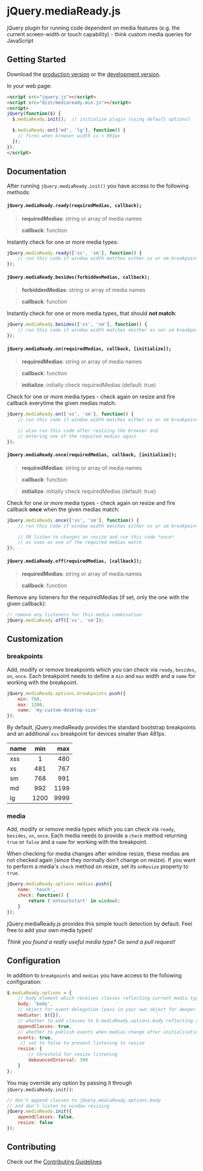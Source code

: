 # jQuery.mediaReady.js

jQuery plugin for running code dependent on media features (e.g. the current screen-width or touch capability) - think custom media queries for JavaScript

## Getting Started

Download the [production version][min] or the [development version][max].

[min]: https://raw.github.com/pixlscript/jquery-mediaready/master/dist/jquery.mediaready.min.js
[max]: https://raw.github.com/pixlscript/jquery-mediaready/master/dist/jquery.mediaready.js

In your web page:
```html
<script src="jquery.js"></script>
<script src="dist/mediaready.min.js"></script>
<script>
jQuery(function($) {
  $.mediaReady.init();  // initialize plugin (using default options)

  $.mediaReady.on(['md', 'lg'], function() {
    // fires when browser width is > 991px
  });
});
</script>
```

## Documentation
After running `jQuery.mediaReady.init()` you have access to the following methods:

#### `jQuery.mediaReady.ready(requiredMedias, callback);`

> **requiredMedias**:     string or array of media names

> **callback**:           function

Instantly check for one or more media types:
```javascript
jQuery.mediaReady.ready(['xs', 'sm'], function() {
    // run this code if window width matches either xs or sm breakpoint
});
```

#### `jQuery.mediaReady.besides(forbiddenMedias, callback);`

> **forbiddenMedias**:    string or array of media names

> **callback**:           function

Instantly check for one or more media types, that should **not match**:
```javascript
jQuery.mediaReady.besides(['xs', 'sm'], function() {
    // run this code if window width matches neither xs nor sm breakpoint
});
```

#### `jQuery.mediaReady.on(requiredMedias, callback, [initialize]);`

> **requiredMedias**:     string or array of media names

> **callback**:           function

> **initialize**:         initially check requiredMedias (default: true)

Check for one or more media types - check again on resize and fire callback everytime the given medias match:

```javascript
jQuery.mediaReady.on(['xs', 'sm'], function() {
    // run this code if window width matches either xs or sm breakpoint

    // also run this code after resizing the browser and
    // entering one of the required medias again
});
```

#### `jQuery.mediaReady.once(requiredMedias, callback, [initialize]);`

> **requiredMedias**:     string or array of media names

> **callback**:           function

> **initialize**:         initially check requiredMedias (default: true)

Check for one or more media types - check again on resize and fire callback **once** when the given medias match:
```javascript
jQuery.mediaReady.once(['xs', 'sm'], function() {
    // run this code if window width matches either xs or sm breakpoint

    // OR listen to changes on resize and run this code *once*
    // as soon as one of the required medias match
});
```

#### `jQuery.mediaReady.off(requiredMedias, [callback]);`

> **requiredMedias**:     string or array of media names

> **callback**:           function

Remove any listeners for the requiredMedias (if set, only the one with the given callback):

```javascript
// remove any listeners for this media combination
jQuery.mediaReady.off(['xs', 'sm']);
```

## Customization
### breakpoints
Add, modify or remove breakpoints which you can check via `ready`, `besides`, `on`, `once`. Each breakpoint needs to define a `min` and `max` width and a `name` for working with the breakpoint.

```javascript
jQuery.mediaReady.options.breakpoints.push({
    min: 768,
    max: 1200,
    name: 'my-custom-desktop-size'
});
```

By default, jQuery.mediaReady provides the standard bootstrap breakpoints and an additional `xss` breakpoint for devices smaller than 481px.

| name  | min     | max   |
| ----- |:-------:| -----:|
| xss   |  1      | 480   |
| xs    |  481    | 767   |
| sm    |  768    | 991   |
| md    |  992    | 1199  |
| lg    |  1200   | 9999  |

### media
Add, modify or remove media types which you can check via `ready`, `besides`, `on`, `once`. Each media needs to provide a `check` method returning `true` or `false` and a `name` for working with the breakpoint.

When checking for media changes after window resize, these medias are not checked again (since they normally don't change on resize). If you want to perform a media's `check` method on resize, set its `onResize` property to `true`.

```javascript
jQuery.mediaReady.options.medias.push({
    name: 'touch',
    check: function() {
        return ('ontouchstart' in window);
    }
});
```

jQuery.mediaReady.js provides this simple touch detection by default. Feel free to add your own media types!

*Think you found a really useful media type? Go send a pull request!*

## Configuration
In addition to `breakpoints` and `medias` you have access to the following configuration:

```javascript
$.mediaReady.options = {
    // body element which receives classes reflecting current media types
	body: 'body',
	// object for event delegation (pass in your own object for deeper integration)
	mediator: $({}),
	// whether to add classes to $.mediaReady.options.body reflecting active medias
	appendClasses: true,
	// whether to publish events when medias change after initialisation
	events: true,
	 // set to false to prevent listening to resize
	resize: {
		// threshold for resize listening
		debouncedInterval: 300
	}
};
```

You may override any option by passing it through `jQuery.mediaReady.init()`:
```javascript
// don't append classes to jQuery.mediaReady.options.body
// and don't listen to window resizing
jQuery.mediaReady.init({
    appendClasses: false,
    resize: false
});
```

## Contributing

Check out the [Contributing Guidelines](CONTRIBUTING.md)
